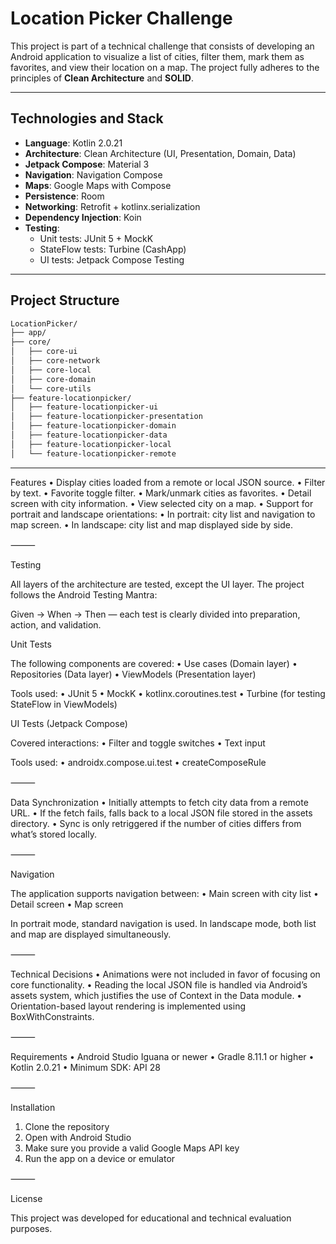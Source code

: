 # Location Picker Challenge

This project is part of a technical challenge that consists of developing an Android application to visualize a list of cities, filter them, mark them as favorites, and view their location on a map. The project fully adheres to the principles of **Clean Architecture** and **SOLID**.

---

## Technologies and Stack

- **Language**: Kotlin 2.0.21
- **Architecture**: Clean Architecture (UI, Presentation, Domain, Data)
- **Jetpack Compose**: Material 3
- **Navigation**: Navigation Compose
- **Maps**: Google Maps with Compose
- **Persistence**: Room
- **Networking**: Retrofit + kotlinx.serialization
- **Dependency Injection**: Koin
- **Testing**:
  - Unit tests: JUnit 5 + MockK
  - StateFlow tests: Turbine (CashApp)
  - UI tests: Jetpack Compose Testing

---

## Project Structure

```bash
LocationPicker/
├── app/
├── core/
│   ├── core-ui
│   ├── core-network
│   ├── core-local
│   ├── core-domain
│   └── core-utils
├── feature-locationpicker/
│   ├── feature-locationpicker-ui
│   ├── feature-locationpicker-presentation
│   ├── feature-locationpicker-domain
│   ├── feature-locationpicker-data
│   ├── feature-locationpicker-local
│   └── feature-locationpicker-remote
```

---

Features
•	Display cities loaded from a remote or local JSON source.
•	Filter by text.
•	Favorite toggle filter.
•	Mark/unmark cities as favorites.
•	Detail screen with city information.
•	View selected city on a map.
•	Support for portrait and landscape orientations:
•	In portrait: city list and navigation to map screen.
•	In landscape: city list and map displayed side by side.

⸻

Testing

All layers of the architecture are tested, except the UI layer. The project follows the Android Testing Mantra:

Given → When → Then — each test is clearly divided into preparation, action, and validation.

Unit Tests

The following components are covered:
•	Use cases (Domain layer)
•	Repositories (Data layer)
•	ViewModels (Presentation layer)

Tools used:
•	JUnit 5
•	MockK
•	kotlinx.coroutines.test
•	Turbine (for testing StateFlow in ViewModels)

UI Tests (Jetpack Compose)

Covered interactions:
•	Filter and toggle switches
•	Text input

Tools used:
•	androidx.compose.ui.test
•	createComposeRule

⸻

Data Synchronization
•	Initially attempts to fetch city data from a remote URL.
•	If the fetch fails, falls back to a local JSON file stored in the assets directory.
•	Sync is only retriggered if the number of cities differs from what’s stored locally.

⸻

Navigation

The application supports navigation between:
•	Main screen with city list
•	Detail screen
•	Map screen

In portrait mode, standard navigation is used.
In landscape mode, both list and map are displayed simultaneously.

⸻

Technical Decisions
•	Animations were not included in favor of focusing on core functionality.
•	Reading the local JSON file is handled via Android’s assets system, which justifies the use of Context in the Data module.
•	Orientation-based layout rendering is implemented using BoxWithConstraints.

⸻

Requirements
•	Android Studio Iguana or newer
•	Gradle 8.11.1 or higher
•	Kotlin 2.0.21
•	Minimum SDK: API 28

⸻

Installation
1.	Clone the repository
2.	Open with Android Studio
3.	Make sure you provide a valid Google Maps API key
4.	Run the app on a device or emulator

⸻

License

This project was developed for educational and technical evaluation purposes.